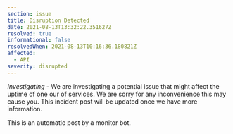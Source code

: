 ```yaml
---
section: issue
title: Disruption Detected
date: 2021-08-13T13:32:22.351627Z
resolved: true
informational: false
resolvedWhen: 2021-08-13T10:16:36.180821Z
affected:
  - API
severity: disrupted
---
```

*Investigating* - We are investigating a potential issue that might affect the uptime of one our of services. We are sorry for any inconvenience this may cause you. This incident post will be updated once we have more information.

This is an automatic post by a monitor bot.
        
